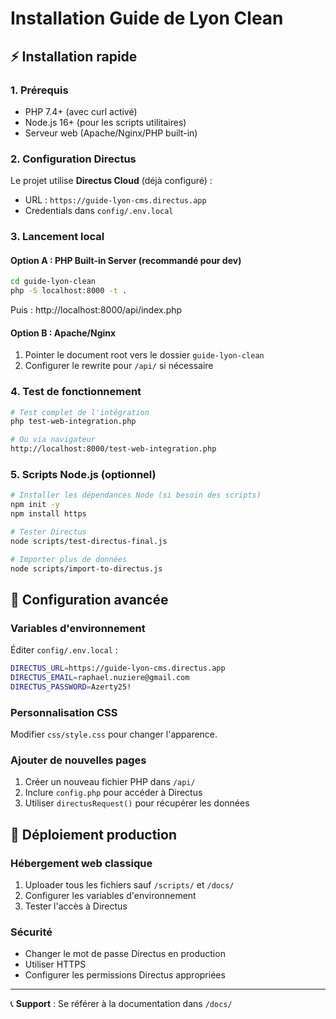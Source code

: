 # Installation Guide de Lyon Clean

## ⚡ Installation rapide

### 1. Prérequis
- PHP 7.4+ (avec curl activé)
- Node.js 16+ (pour les scripts utilitaires)
- Serveur web (Apache/Nginx/PHP built-in)

### 2. Configuration Directus
Le projet utilise **Directus Cloud** (déjà configuré) :
- URL : `https://guide-lyon-cms.directus.app`
- Credentials dans `config/.env.local`

### 3. Lancement local

#### Option A : PHP Built-in Server (recommandé pour dev)
```bash
cd guide-lyon-clean
php -S localhost:8000 -t .
```
Puis : http://localhost:8000/api/index.php

#### Option B : Apache/Nginx
1. Pointer le document root vers le dossier `guide-lyon-clean`
2. Configurer le rewrite pour `/api/` si nécessaire

### 4. Test de fonctionnement
```bash
# Test complet de l'intégration
php test-web-integration.php

# Ou via navigateur
http://localhost:8000/test-web-integration.php
```

### 5. Scripts Node.js (optionnel)
```bash
# Installer les dépendances Node (si besoin des scripts)
npm init -y
npm install https

# Tester Directus
node scripts/test-directus-final.js

# Importer plus de données
node scripts/import-to-directus.js
```

## 🔧 Configuration avancée

### Variables d'environnement
Éditer `config/.env.local` :
```bash
DIRECTUS_URL=https://guide-lyon-cms.directus.app
DIRECTUS_EMAIL=raphael.nuziere@gmail.com
DIRECTUS_PASSWORD=Azerty25!
```

### Personnalisation CSS
Modifier `css/style.css` pour changer l'apparence.

### Ajouter de nouvelles pages
1. Créer un nouveau fichier PHP dans `/api/`
2. Inclure `config.php` pour accéder à Directus
3. Utiliser `directusRequest()` pour récupérer les données

## 🚀 Déploiement production

### Hébergement web classique
1. Uploader tous les fichiers sauf `/scripts/` et `/docs/`
2. Configurer les variables d'environnement
3. Tester l'accès à Directus

### Sécurité
- Changer le mot de passe Directus en production
- Utiliser HTTPS
- Configurer les permissions Directus appropriées

---

📞 **Support** : Se référer à la documentation dans `/docs/`